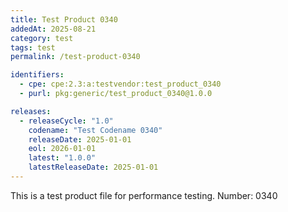 ```yaml
---
title: Test Product 0340
addedAt: 2025-08-21
category: test
tags: test
permalink: /test-product-0340

identifiers:
  - cpe: cpe:2.3:a:testvendor:test_product_0340
  - purl: pkg:generic/test_product_0340@1.0.0

releases:
  - releaseCycle: "1.0"
    codename: "Test Codename 0340"
    releaseDate: 2025-01-01
    eol: 2026-01-01
    latest: "1.0.0"
    latestReleaseDate: 2025-01-01
---
```


This is a test product file for performance testing. Number: 0340

